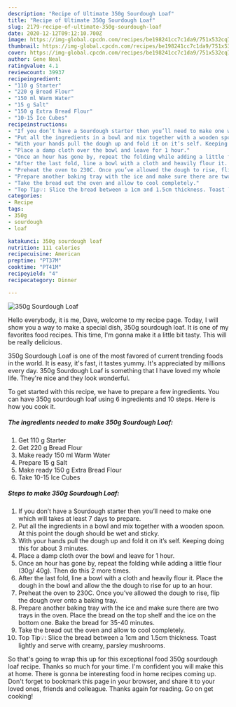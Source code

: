 ```yaml
---
description: "Recipe of Ultimate 350g Sourdough Loaf"
title: "Recipe of Ultimate 350g Sourdough Loaf"
slug: 2179-recipe-of-ultimate-350g-sourdough-loaf
date: 2020-12-12T09:12:10.700Z
image: https://img-global.cpcdn.com/recipes/be198241cc7c1da9/751x532cq70/350g-sourdough-loaf-recipe-main-photo.jpg
thumbnail: https://img-global.cpcdn.com/recipes/be198241cc7c1da9/751x532cq70/350g-sourdough-loaf-recipe-main-photo.jpg
cover: https://img-global.cpcdn.com/recipes/be198241cc7c1da9/751x532cq70/350g-sourdough-loaf-recipe-main-photo.jpg
author: Gene Neal
ratingvalue: 4.1
reviewcount: 39937
recipeingredient:
- "110 g Starter"
- "220 g Bread Flour"
- "150 ml Warm Water"
- "15 g Salt"
- "150 g Extra Bread Flour"
- "10-15 Ice Cubes"
recipeinstructions:
- "If you don’t have a Sourdough starter then you’ll need to make one which will takes at least 7 days to prepare."
- "Put all the ingredients in a bowl and mix together with a wooden spoon. At this point the dough should be wet and sticky."
- "With your hands pull the dough up and fold it on it’s self. Keeping doing this for about 3 minutes."
- "Place a damp cloth over the bowl and leave for 1 hour."
- "Once an hour has gone by, repeat the folding while adding a little flour (30g/ 40g). Then do this 2 more times."
- "After the last fold, line a bowl with a cloth and heavily flour it. Place the dough in the bowl and allow the the dough to rise for up to an hour."
- "Preheat the oven to 230C. Once you’ve allowed the dough to rise, flip the dough over onto a baking tray."
- "Prepare another baking tray with the ice and make sure there are two trays in the oven. Place the bread on the top shelf and the ice on the bottom one. Bake the bread for 35-40 minutes."
- "Take the bread out the oven and allow to cool completely."
- "Top Tip💡: Slice the bread between a 1cm and 1.5cm thickness. Toast lightly and serve with creamy, parsley mushrooms."
categories:
- Recipe
tags:
- 350g
- sourdough
- loaf

katakunci: 350g sourdough loaf 
nutrition: 111 calories
recipecuisine: American
preptime: "PT37M"
cooktime: "PT41M"
recipeyield: "4"
recipecategory: Dinner

---
```



![350g Sourdough Loaf](https://img-global.cpcdn.com/recipes/be198241cc7c1da9/751x532cq70/350g-sourdough-loaf-recipe-main-photo.jpg)

Hello everybody, it is me, Dave, welcome to my recipe page. Today, I will show you a way to make a special dish, 350g sourdough loaf. It is one of my favorites food recipes. This time, I'm gonna make it a little bit tasty. This will be really delicious.



350g Sourdough Loaf is one of the most favored of current trending foods in the world. It is easy, it's fast, it tastes yummy. It's appreciated by millions every day. 350g Sourdough Loaf is something that I have loved my whole life. They're nice and they look wonderful.


To get started with this recipe, we have to prepare a few ingredients. You can have 350g sourdough loaf using 6 ingredients and 10 steps. Here is how you cook it.

<!--inarticleads1-->

##### The ingredients needed to make 350g Sourdough Loaf:

1. Get 110 g Starter
1. Get 220 g Bread Flour
1. Make ready 150 ml Warm Water
1. Prepare 15 g Salt
1. Make ready 150 g Extra Bread Flour
1. Take 10-15 Ice Cubes




<!--inarticleads2-->

##### Steps to make 350g Sourdough Loaf:

1. If you don’t have a Sourdough starter then you’ll need to make one which will takes at least 7 days to prepare.
1. Put all the ingredients in a bowl and mix together with a wooden spoon. At this point the dough should be wet and sticky.
1. With your hands pull the dough up and fold it on it’s self. Keeping doing this for about 3 minutes.
1. Place a damp cloth over the bowl and leave for 1 hour.
1. Once an hour has gone by, repeat the folding while adding a little flour (30g/ 40g). Then do this 2 more times.
1. After the last fold, line a bowl with a cloth and heavily flour it. Place the dough in the bowl and allow the the dough to rise for up to an hour.
1. Preheat the oven to 230C. Once you’ve allowed the dough to rise, flip the dough over onto a baking tray.
1. Prepare another baking tray with the ice and make sure there are two trays in the oven. Place the bread on the top shelf and the ice on the bottom one. Bake the bread for 35-40 minutes.
1. Take the bread out the oven and allow to cool completely.
1. Top Tip💡: Slice the bread between a 1cm and 1.5cm thickness. Toast lightly and serve with creamy, parsley mushrooms.




So that's going to wrap this up for this exceptional food 350g sourdough loaf recipe. Thanks so much for your time. I'm confident you will make this at home. There is gonna be interesting food in home recipes coming up. Don't forget to bookmark this page in your browser, and share it to your loved ones, friends and colleague. Thanks again for reading. Go on get cooking!
